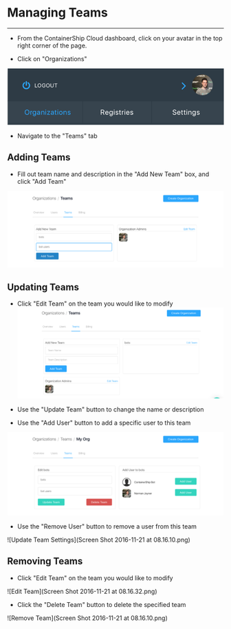 # Managing Teams

---

* From the ContainerShip Cloud dashboard, click on your avatar in the top right corner of the page.

* Click on "Organizations"

![](/assets/user_tab.png)

* Navigate to the "Teams" tab

## Adding Teams

* Fill out team name and description in the "Add New Team" box, and click "Add Team"

![](/assets/add_team.png)

## Updating Teams

* Click "Edit Team" on the team you would like to modify  
  ![](/assets/import.png)

* Use the "Update Team" button to change the name or description

* Use the "Add User" button to add a specific user to this team

![](/assets/user_addition.png)

* Use the "Remove User" button to remove a user from this team

![Update Team Settings](Screen Shot 2016-11-21 at 08.16.10.png)

## Removing Teams

* Click "Edit Team" on the team you would like to modify

![Edit Team](Screen Shot 2016-11-21 at 08.16.32.png)

* Click the "Delete Team" button to delete the specified team

![Remove Team](Screen Shot 2016-11-21 at 08.16.10.png)

